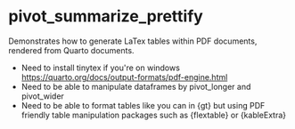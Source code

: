 
# pivot_summarize_prettify

<!-- badges: start -->
<!-- badges: end -->

Demonstrates how to generate LaTex tables within PDF documents, rendered from Quarto documents.

- Need to install tinytex if you're on windows https://quarto.org/docs/output-formats/pdf-engine.html
- Need to be able to manipulate dataframes by pivot_longer and pivot_wider
- Need to be able to format tables like you can in {gt} but using PDF friendly table manipulation packages such as {flextable} or {kableExtra}

